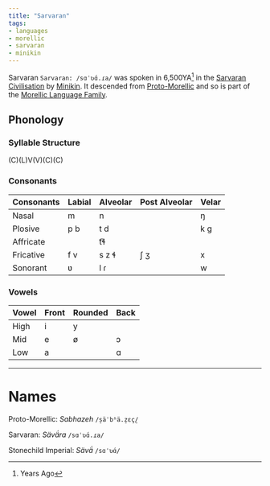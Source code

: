 ```yaml
---
title: "Sarvaran"
tags:
- languages
- morellic
- sarvaran
- minikin
---
```

Sarvaran `Sarvaran: /sɑˈʋɑ́.ɾa/` was spoken in 6,500YA[^1] in the [Sarvaran Civilisation](cultures/morellic/sarvara/sarvara.md) by [Minikin](fauna/2nd%20realm/mammalia/minikin/minikin.md). It descended from [Proto-Morellic](languages/morello-rudhiric/morellic/proto-morellic.md) and so is part of the [Morellic Language Family](languages/morellic/morellic-family.md).

## Phonology
### Syllable Structure
(C)(L)V(V)(C)(C)

### Consonants
Consonants|Labial|Alveolar|Post Alveolar|Velar
----------|------|--------|-------------|-----
Nasal     |m     |n       |             |ŋ
Plosive   |p b   |t d     |             |k g
Affricate |      |t͡ɬ      |             |
Fricative |f v   |s z ɬ   |ʃ ʒ          |x
Sonorant  |ʋ     |l ɾ     |             |w

### Vowels
Vowel|Front|Rounded|Back
-----|-----|-------|----
High |i    |y      |
Mid  |e    |ø      |ɔ
Low  |a    |       |ɑ

---
# Names
Proto-Morellic: *Sabhazeh* `/s̠äˈbʱä.z̠ɛç̠/`

Sarvaran: *Sävä́ra* `/sɑˈʋɑ́.ɾa/`

Stonechild Imperial: *Sävä́* `/sɑˈʋɑ́/`

[^1]: Years Ago